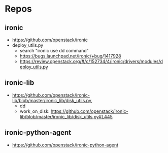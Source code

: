 # Repos

## ironic
* https://github.com/openstack/ironic
* deploy_utils.py
  * search "ironic use dd command"
  * https://bugs.launchpad.net/ironic/+bug/1417928
  * https://review.openstack.org/#/c/152734/4/ironic/drivers/modules/deploy_utils.py

## ironic-lib
* https://github.com/openstack/ironic-lib/blob/master/ironic_lib/disk_utils.py, 
  * dd
  * work_on_disk: https://github.com/openstack/ironic-lib/blob/master/ironic_lib/disk_utils.py#L445

## ironic-python-agent
* https://github.com/openstack/ironic-python-agent

